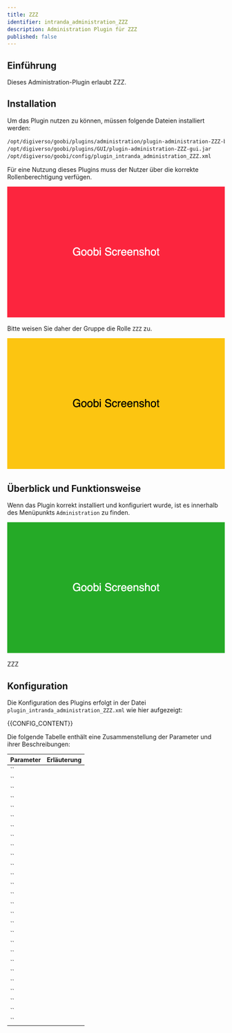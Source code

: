 ```yaml
---
title: ZZZ
identifier: intranda_administration_ZZZ
description: Administration Plugin für ZZZ
published: false
---
```


## Einführung
Dieses Administration-Plugin erlaubt ZZZ.

## Installation
Um das Plugin nutzen zu können, müssen folgende Dateien installiert werden:

```bash
/opt/digiverso/goobi/plugins/administration/plugin-administration-ZZZ-base.jar
/opt/digiverso/goobi/plugins/GUI/plugin-administration-ZZZ-gui.jar
/opt/digiverso/goobi/config/plugin_intranda_administration_ZZZ.xml
```

Für eine Nutzung dieses Plugins muss der Nutzer über die korrekte Rollenberechtigung verfügen.

![Ohne korrekte Berechtigung ist das Plugin nicht nutzbar](screen1_de.png)

Bitte weisen Sie daher der Gruppe die Rolle `ZZZ` zu.

![Korrekt zugewiesene Rolle für die Nutzer](screen2_de.png)


## Überblick und Funktionsweise
Wenn das Plugin korrekt installiert und konfiguriert wurde, ist es innerhalb des Menüpunkts `Administration` zu finden.

![Nutzeroberfläche des Plugins](screen3_de.png)

ZZZ


## Konfiguration
Die Konfiguration des Plugins erfolgt in der Datei `plugin_intranda_administration_ZZZ.xml` wie hier aufgezeigt:

{{CONFIG_CONTENT}}

Die folgende Tabelle enthält eine Zusammenstellung der Parameter und ihrer Beschreibungen:

Parameter               | Erläuterung
------------------------|------------------------------------
``                      | 
``                      | 
``                      | 
``                      | 
``                      | 
``                      | 
``                      | 
``                      | 
``                      | 
``                      | 
``                      | 
``                      | 
``                      | 
``                      | 
``                      | 
``                      | 
``                      | 
``                      | 
``                      | 
``                      | 
``                      | 
``                      | 
``                      | 
``                      | 
``                      | 
``                      | 
``                      | 
